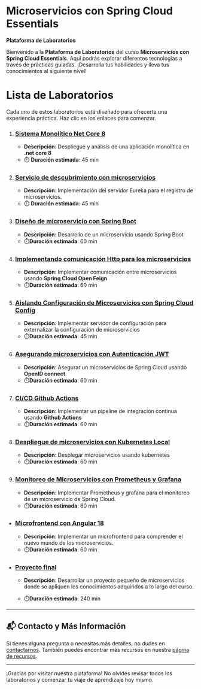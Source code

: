 # Microservicios con Spring Cloud Essentials

**Plataforma de Laboratorios**

Bienvenido a la **Plataforma de Laboratorios** del curso **Microservicios con Spring Cloud Essentials**. Aquí podrás explorar diferentes tecnologías a través de prácticas guiadas. ¡Desarrolla tus habilidades y lleva tus conocimientos al siguiente nivel!

# Lista de Laboratorios

Cada uno de estos laboratorios está diseñado para ofrecerte una experiencia práctica. Haz clic en los enlaces para comenzar.

01. ### [Sistema Monolítico Net Core 8](./Capitulo1/README.md) <br>
    - **Descripción**: Despliegue y análisis de una aplicación monolítica en **.net core 8**<br>
    - ⏱️ **Duración estimada**: 45 min<br>


02. ### [Servicio de descubrimiento con microservicios](./Capitulo2/README.md)<br>
    - **Descripción**: Implementación del servidor Eureka para el registro de microservicios.<br>
    - ⏱️ **Duración estimada**: 45 min<br>


03. ### [Diseño de microservicio con Spring Boot](./Capitulo3/README.md)<br>
    - **Descripción**: Desarrollo de un microservicio usando Spring Boot <br>
    - ⏱️**Duración estimada**: 60 min

04. ### [Implementando comunicación Http para los microservicios](./Capitulo4/README.md)<br>
    - **Descripción**: Implementar comunicación entre microservicios usando **Spring Cloud Open Feign**<br>
    - ⏱️**Duración estimada**: 60 min
   
05. ### [Aislando Configuración de Microservicios con Spring Cloud Config](./Capitulo5/README.md)<br>
    - **Descripción**: Implementar servidor de configuración para externalizar la configuración de microservicios<br>
    - ⏱️**Duración estimada**: 45 min


06. ### [Asegurando microservicios con Autenticación JWT](./Capitulo6/README.md)<br>
    - **Descripción**: Asegurar un microservicios de Spring Cloud usando **OpenID connect**<br>
    - ⏱️**Duración estimada**: 60 min

07. ### [CI/CD Github Actions](./Capitulo7/README.md)<br>
    - **Descripción**: Implementar un pipeline de integración continua usando **Github Actions**<br>
    - ⏱️**Duración estimada**: 60 min

08. ### [Despliegue de microservicios con Kubernetes Local](./Capitulo8/README.md)<br>
    - **Descripción**: Desplegar microservicios usando kubernetes<br>
    - ⏱️**Duración estimada**: 60 min


09. ### [Monitoreo de Microservicios con Prometheus y Grafana](./Capitulo9/README.md)<br>
    - **Descripción**: Implementar Prometheus y grafana para el monitoreo de un microservicio de Spring Cloud.<br>
    - ⏱️**Duración estimada**: 60 min

- ### [Microfrontend con Angular 18](./Capitulo10/README.md)<br>
    - **Descripción**: Implementar un microfrontend para comprender el nuevo mundo de los microservicios.<br>
    - ⏱️**Duración estimada**: 60 min

- ### [Proyecto final](./Capitulo11/README.md)<br>
    - **Descripción**: Desarrollar un proyecto pequeño de microservicios donde se apliquen los conocimientos adquiridos a lo largo del curso. <br>

    - ⏱️**Duración estimada**: 240 min

---

## 📬 **Contacto y Más Información**

Si tienes alguna pregunta o necesitas más detalles, no dudes en [contactarnos](mailto:soporte@netec.com). También puedes encontrar más recursos en nuestra [página de recursos](https://netec.com).

---

¡Gracias por visitar nuestra plataforma! No olvides revisar todos los laboratorios y comenzar tu viaje de aprendizaje hoy mismo.
